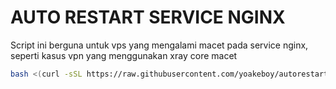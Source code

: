 # AUTO RESTART SERVICE NGINX
Script ini berguna untuk vps yang mengalami macet pada service nginx, seperti kasus vpn yang menggunakan xray core macet
```bash
bash <(curl -sSL https://raw.githubusercontent.com/yoakeboy/autorestart-nginx/main/autorestart-nginx.sh)
